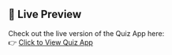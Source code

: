 ## 🚀 Live Preview

Check out the live version of the Quiz App here:  
👉 [Click to View Quiz App](https://themededits.github.io/Quiz-App/)
